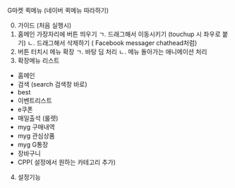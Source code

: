 G마켓 퀵메뉴 (네이버 퀵메뉴 따라하기)

0.  가이드 (처음 실행시)
1.  홈메인 가장자리에 버튼 띄우기
 ㄱ. 드래그해서 이동시키기 (touchup 시 좌우로 붙기)
 ㄴ. 드래그해서 삭제하기 ( Facebook messager chathead처럼)
2.  버튼 터치시 메뉴 확장
 ㄱ. 바탕 딤 처리
 ㄴ. 메뉴 돌아가는 애니메이션 처리
3.  확장메뉴 리스트
  - 홈메인
  - 검색 (search 검색창 바로)
  - best
  - 이벤트리스트
  - e쿠폰 
  - 매일출석 (룰렛)
  - myg 구매내역
  - myg 관심상품
  - myg G통장
  - 장바구니
  - CPP( 설정에서 원하는 카테고리 추가)
4.  설정기능
